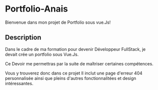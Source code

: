 # Portfolio-Anais

Bienvenue dans mon projet de Portfolio sous vue.Js!

## Description

Dans le cadre de ma formation pour devenir Développeur FullStack, je devait crée un portfolio sous Vue.Js.

Ce Devoir me permettras par la suite de maîtriser certaines compétences.

Vous y trouverez donc dans ce projet
Il inclut une page d'erreur 404 personnalisée ainsi que pleins d'autres fonctionnalitées et design intéressantes.

